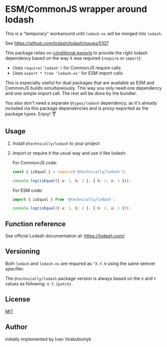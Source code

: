 # ESM/CommonJS wrapper around lodash

This is a "temporary" workaround until `lodash-es` will be merged into `lodash`.

See https://github.com/lodash/lodash/issues/5107

This package relies on [conditional exports](https://nodejs.org/api/packages.html#conditional-exports) 
to provide the right lodash dependency based on the way it was required (`require` or `import`): 

- Uses `require('lodash')` for CommonJS require calls
- Uses `export * from 'lodash-es'` for ESM import calls

This is especially useful for dual packages that are available as ESM and CommonJS builds simultaneously.
This way you only need one dependency and one simple import call. The rest will be done by the bundler.

You also don't need a separate `@types/lodash` dependency, as it's already included via this package dependencies 
and is proxy-exported as the package types. Enjoy! :cocktail:

## Usage

1. Install `@technically/lodash` to your project
2. Import or require it the usual way and use it like lodash:

   For CommonJS code:

   ```js
   const { isEqual } = require('@technically/lodash');
   
   console.log(isEqual({ a: 1, b: 2 }, { b: 2, a: 1 }));
   ```
   
   For ESM code:

   ```js
   import { isEqual } from '@technically/lodash';
   
   console.log(isEqual({ a: 1, b: 2 }, { b: 2, a: 1 }));
   ```


## Function reference

See official Lodash documentation at: https://lodash.com/.


## Versioning 

Both `lodash` and `lodash-es` are required as `^X.Y.0` using the same semver specifier.

The `@technically/lodash` package version is always based on the `X` and `Y` values as following: `X.Y.{patch}`.


## License

[MIT](./LICENSE)


## Author

Initially implemented by Ivan Voskoboinyk 
